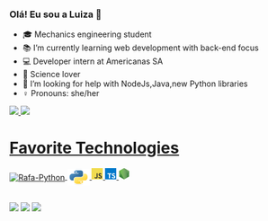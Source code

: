 ### Olá! Eu sou a Luiza 👋



- 🎓 Mechanics engineering student
- 📚 I’m currently learning web development with back-end focus
- 💻 Developer intern at Americanas SA
- 🧪 Science lover
- 🤔 I’m looking for help with NodeJs,Java,new Python libraries
- ♀️ Pronouns: she/her
<div>
  <a href="https://github.com/lumacielz">
  <img height="180em" src="https://github-readme-stats.vercel.app/api?username=lumacielz&show_icons=true&theme=tokyonight&include_all_commits=true&count_private=true"/>
  <img height="180em" src="https://github-readme-stats.vercel.app/api/top-langs/?username=lumacielz&layout=compact&langs_count=9&theme=tokyonight"/>
</div>
  <h1>Favorite Technologies</h1>
  <img align="center" alt="Rafa-Python" height="30" width="40" src="https://raw.githubusercontent.com/jmnote/z-icons/master/svg/go.svg">
  <img align="center" alt="Rafa-Python" height="30" width="40" src="https://raw.githubusercontent.com/devicons/devicon/master/icons/python/python-original.svg">
  <code><img height="20" src="https://raw.githubusercontent.com/github/explore/80688e429a7d4ef2fca1e82350fe8e3517d3494d/topics/javascript/javascript.png"></code>
  <code><img height="20" src="https://raw.githubusercontent.com/github/explore/80688e429a7d4ef2fca1e82350fe8e3517d3494d/topics/typescript/typescript.png"></code>
  <code><img height="20" src="https://raw.githubusercontent.com/github/explore/80688e429a7d4ef2fca1e82350fe8e3517d3494d/topics/nodejs/nodejs.png"></code> 

  
  


</div>
  
  ##
 
<div> 

 <a href="https://discord.com/channels/lumacielz#6211" target="_blank"><img src="https://img.shields.io/badge/Discord-7289DA?style=for-the-badge&logo=discord&logoColor=white" target="_blank"></a> 
  <a href = "luizam@poli.ufrj.br"><img src="https://img.shields.io/badge/-Gmail-%23333?style=for-the-badge&logo=gmail&logoColor=white" target="_blank"></a>
  <a href="https://www.linkedin.com/in/luiza-maciel-494956196/" target="_blank"><img src="https://img.shields.io/badge/-LinkedIn-%230077B5?style=for-the-badge&logo=linkedin&logoColor=white" target="_blank"></a> 

 
</div>
 
